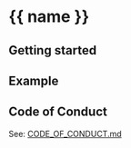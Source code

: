 # {{ name }}

## Getting started

## Example

## Code of Conduct

See: [CODE_OF_CONDUCT.md](CODE_OF_CONDUCT.md)

